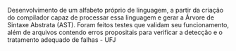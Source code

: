 Desenvolvimento de um alfabeto próprio de linguagem, a partir da criação do compilador capaz de processar essa linguagem e gerar a Árvore de Sintaxe Abstrata (AST). Foram feitos testes que validam seu funcionamento, além de arquivos contendo erros propositais para verificar a detecção e o tratamento adequado de falhas - UFJ
